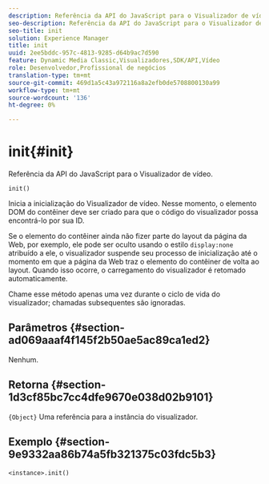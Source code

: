 ```yaml
---
description: Referência da API do JavaScript para o Visualizador de vídeo.
seo-description: Referência da API do JavaScript para o Visualizador de vídeo.
seo-title: init
solution: Experience Manager
title: init
uuid: 2ee5bddc-957c-4813-9285-d64b9ac7d590
feature: Dynamic Media Classic,Visualizadores,SDK/API,Vídeo
role: Desenvolvedor,Profissional de negócios
translation-type: tm+mt
source-git-commit: 469d1a5c43a972116a8a2efb0de5708800130a99
workflow-type: tm+mt
source-wordcount: '136'
ht-degree: 0%

---
```



# init{#init}

Referência da API do JavaScript para o Visualizador de vídeo.

`init()`

Inicia a inicialização do Visualizador de vídeo. Nesse momento, o elemento DOM do contêiner deve ser criado para que o código do visualizador possa encontrá-lo por sua ID.

Se o elemento do contêiner ainda não fizer parte do layout da página da Web, por exemplo, ele pode ser oculto usando o estilo `display:none` atribuído a ele, o visualizador suspende seu processo de inicialização até o momento em que a página da Web traz o elemento do contêiner de volta ao layout. Quando isso ocorre, o carregamento do visualizador é retomado automaticamente.

Chame esse método apenas uma vez durante o ciclo de vida do visualizador; chamadas subsequentes são ignoradas.

## Parâmetros {#section-ad069aaaf4f145f2b50ae5ac89ca1ed2}

Nenhum.

## Retorna {#section-1d3cf85bc7cc4dfe9670e038d02b9101}

`{Object}` Uma referência para a instância do visualizador.

## Exemplo {#section-9e9332aa86b74a5fb321375c03fdc5b3}

```
<instance>.init()
```


